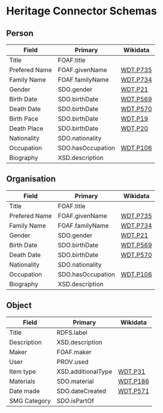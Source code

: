 # Heritage Connector Schemas

## Person

| Field       | Primary     | Wikidata    |
| ----------- | ----------- | ----------- |
| Title | FOAF.title | |
| Prefered Name | FOAF.givenName | [WDT.P735](https://www.wikidata.org/wiki/Property:P735) |
| Family Name | FOAF.familyName | [WDT.P734](https://www.wikidata.org/wiki/Property:P734) |
| Gender | SDO.gender | [WDT.P21](https://www.wikidata.org/wiki/Property:P21) |
| Birth Date | SDO.birthDate | [WDT.P569](https://www.wikidata.org/wiki/Property:P569) |
| Death Date | SDO.birthDate | [WDT.P570](https://www.wikidata.org/wiki/Property:P570) |
| Birth Pace | SDO.birthDate | [WDT.P19](https://www.wikidata.org/wiki/Property:P19) |
| Death Place | SDO.birthDate | [WDT.P20](https://www.wikidata.org/wiki/Property:P20) |
| Nationality | SDO.nationality | |
| Occupation | SDO.hasOccupation | [WDT.P106](https://www.wikidata.org/wiki/Property:P106) |
| Biography | XSD.description | |

## Organisation

| Field       | Primary     | Wikidata    |
| ----------- | ----------- | ----------- |
| Title | FOAF.title | |
| Prefered Name | FOAF.givenName | [WDT.P735](https://www.wikidata.org/wiki/Property:P735) |
| Family Name | FOAF.familyName | [WDT.P734](https://www.wikidata.org/wiki/Property:P734) |
| Gender | SDO.gender | [WDT.P21](https://www.wikidata.org/wiki/Property:P21) |
| Birth Date | SDO.birthDate | [WDT.P569](https://www.wikidata.org/wiki/Property:P569) |
| Death Date | SDO.birthDate | [WDT.P570](https://www.wikidata.org/wiki/Property:P570) |
| Nationality | SDO.nationality | |
| Occupation | SDO.hasOccupation | [WDT.P106](https://www.wikidata.org/wiki/Property:P106) |
| Biography | XSD.description | |

## Object

| Field       | Primary     | Wikidata    |
| ----------- | ----------- | ----------- |
| Title | RDFS.label | |
| Description | XSD.description | |
| Maker | FOAF.maker | |
| User | PROV.used | |
| Item type | XSD.additionalType | [WDT.P31](https://www.wikidata.org/wiki/Property:P31) |
| Materials | SDO.material | [WDT.P186](https://www.wikidata.org/wiki/Property:P186) |
| Date made| SDO.dateCreated | [WDT.P571](https://www.wikidata.org/wiki/Property:P571) |
| SMG Category | SDO.isPartOf | |


